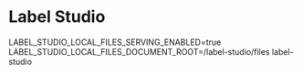 # Label Studio

LABEL_STUDIO_LOCAL_FILES_SERVING_ENABLED=true LABEL_STUDIO_LOCAL_FILES_DOCUMENT_ROOT=/label-studio/files label-studio

